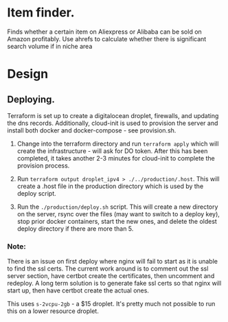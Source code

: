 # Item finder.

Finds whether a certain item on Aliexpress or Alibaba can be sold on Amazon profitably. Use ahrefs to calculate whether there is significant search volume if in niche area

# Design

## Deploying.

Terraform is set up to create a digitalocean droplet, firewalls, and updating the dns records. Additionally, cloud-init
is used to provision the server and install both docker and docker-compose - see provision.sh.

1. Change into the terraform directory and run `terraform apply` which will create the infrastructure - will ask for DO token.
After this has been completed, it takes another 2-3 minutes for cloud-init to complete the provision process.

2. Run `terraform output droplet_ipv4 > ./../production/.host`. This will create a .host file in the production directory which is used by
the deploy script.

3. Run the `./production/deploy.sh` script. This will create a new directory on the server, rsync over the files (may want to switch to a deploy key),
stop prior docker containers, start the new ones, and delete the oldest deploy directory if there are more than 5.

### Note:
There is an issue on first deploy where nginx will fail to start as it is unable to find the ssl certs. The current work around is to comment out the ssl
server section, have certbot create the certificates, then uncomment and redeploy. A long term solution is to generate fake ssl certs so that nginx will
start up, then have certbot create the actual ones.

This uses `s-2vcpu-2gb` - a $15 droplet. It's pretty much not possible to run this on a lower resource droplet.
